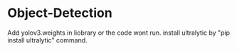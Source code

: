 # Object-Detection
Add yolov3.weights in liobrary or the code wont run.
install ultralytic by "pip install ultralytic" command.

